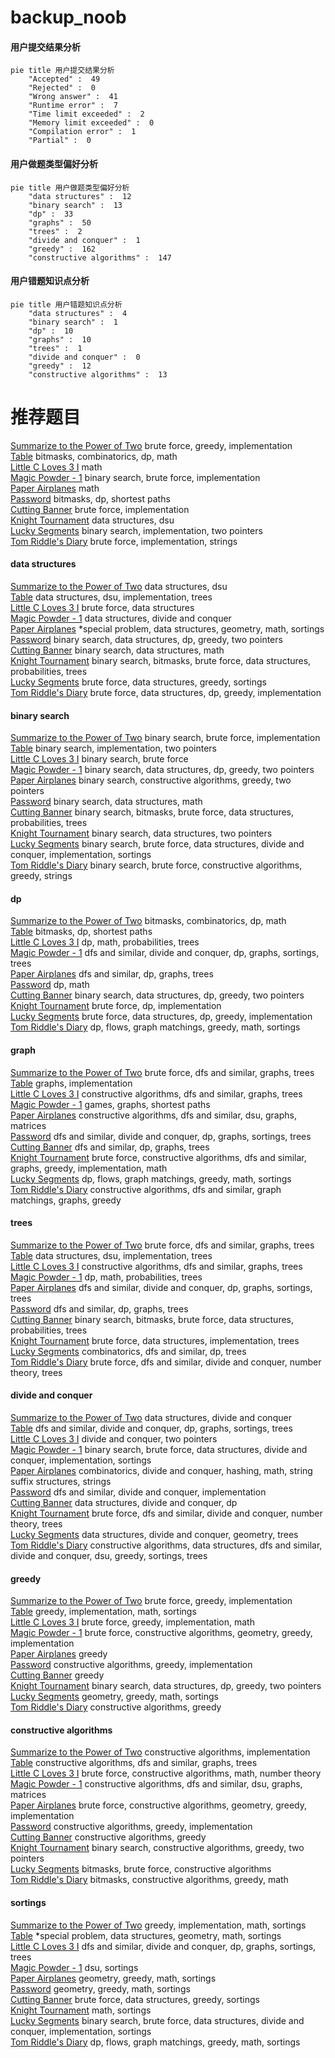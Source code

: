 # backup_noob
<!-- tabs:start -->
#### **用户提交结果分析**

```mermaid
pie title 用户提交结果分析
    "Accepted" :  49
    "Rejected" :  0
    "Wrong answer" :  41
    "Runtime error" :  7
    "Time limit exceeded" :  2
    "Memory limit exceeded" :  0
    "Compilation error" :  1
    "Partial" :  0
```
#### **用户做题类型偏好分析**

```mermaid
pie title 用户做题类型偏好分析
    "data structures" :  12
    "binary search" :  13
    "dp" :  33
    "graphs" :  50
    "trees" :  2
    "divide and conquer" :  1
    "greedy" :  162
    "constructive algorithms" :  147
```
#### **用户错题知识点分析**

```mermaid
pie title 用户错题知识点分析
    "data structures" :  4
    "binary search" :  1
    "dp" :  10
    "graphs" :  10
    "trees" :  1
    "divide and conquer" :  0
    "greedy" :  12
    "constructive algorithms" :  13
```
<!-- tabs:end -->
# 推荐题目
[Summarize to the Power of Two](http://codeforces.com/problemset/problem/1005/C)		brute force,
                        greedy,
                        implementation		  
[Table](http://codeforces.com/problemset/problem/232/B)		bitmasks,
                        combinatorics,
                        dp,
                        math		  
[Little C Loves 3 I](http://codeforces.com/problemset/problem/1047/A)		math		  
[Magic Powder - 1](http://codeforces.com/problemset/problem/670/D1)		binary search,
                        brute force,
                        implementation		  
[Paper Airplanes](http://codeforces.com/problemset/problem/965/A)		math		  
[Password](http://codeforces.com/problemset/problem/79/D)		bitmasks,
                        dp,
                        shortest paths		  
[Cutting Banner](http://codeforces.com/problemset/problem/538/A)		brute force,
                        implementation		  
[Knight Tournament](http://codeforces.com/problemset/problem/356/A)		data structures,
                        dsu		  
[Lucky Segments](http://codeforces.com/problemset/problem/121/D)		binary search,
                        implementation,
                        two pointers		  
[Tom Riddle's Diary](http://codeforces.com/problemset/problem/855/A)		brute force,
                        implementation,
                        strings		  
<!-- tabs:start -->
#### **data structures**
[Summarize to the Power of Two](http://codeforces.com/problemset/problem/356/A)		data structures,
                        dsu		  
[Table](http://codeforces.com/problemset/problem/371/D)		data structures,
                        dsu,
                        implementation,
                        trees		  
[Little C Loves 3 I](http://codeforces.com/problemset/problem/1380/A)		brute force,
                        data structures		  
[Magic Powder - 1](http://codeforces.com/problemset/problem/1000/F)		data structures,
                        divide and conquer		  
[Paper Airplanes](http://codeforces.com/problemset/problem/1386/B)		*special problem,
                        data structures,
                        geometry,
                        math,
                        sortings		  
[Password](http://codeforces.com/problemset/problem/1492/C)		binary search,
                        data structures,
                        dp,
                        greedy,
                        two pointers		  
[Cutting Banner](http://codeforces.com/problemset/problem/1490/G)		binary search,
                        data structures,
                        math		  
[Knight Tournament](http://codeforces.com/problemset/problem/1479/D)		binary search,
                        bitmasks,
                        brute force,
                        data structures,
                        probabilities,
                        trees		  
[Lucky Segments](http://codeforces.com/problemset/problem/1497/A)		brute force,
                        data structures,
                        greedy,
                        sortings		  
[Tom Riddle's Diary](http://codeforces.com/problemset/problem/1491/C)		brute force,
                        data structures,
                        dp,
                        greedy,
                        implementation		  
#### **binary search**
[Summarize to the Power of Two](http://codeforces.com/problemset/problem/670/D1)		binary search,
                        brute force,
                        implementation		  
[Table](http://codeforces.com/problemset/problem/121/D)		binary search,
                        implementation,
                        two pointers		  
[Little C Loves 3 I](http://codeforces.com/problemset/problem/380/A)		binary search,
                        brute force		  
[Magic Powder - 1](http://codeforces.com/problemset/problem/1492/C)		binary search,
                        data structures,
                        dp,
                        greedy,
                        two pointers		  
[Paper Airplanes](http://codeforces.com/problemset/problem/1463/D)		binary search,
                        constructive algorithms,
                        greedy,
                        two pointers		  
[Password](http://codeforces.com/problemset/problem/1490/G)		binary search,
                        data structures,
                        math		  
[Cutting Banner](http://codeforces.com/problemset/problem/1479/D)		binary search,
                        bitmasks,
                        brute force,
                        data structures,
                        probabilities,
                        trees		  
[Knight Tournament](http://codeforces.com/problemset/problem/1436/E)		binary search,
                        data structures,
                        two pointers		  
[Lucky Segments](http://codeforces.com/problemset/problem/1461/D)		binary search,
                        brute force,
                        data structures,
                        divide and conquer,
                        implementation,
                        sortings		  
[Tom Riddle's Diary](http://codeforces.com/problemset/problem/1493/C)		binary search,
                        brute force,
                        constructive algorithms,
                        greedy,
                        strings		  
#### **dp**
[Summarize to the Power of Two](http://codeforces.com/problemset/problem/232/B)		bitmasks,
                        combinatorics,
                        dp,
                        math		  
[Table](http://codeforces.com/problemset/problem/79/D)		bitmasks,
                        dp,
                        shortest paths		  
[Little C Loves 3 I](http://codeforces.com/problemset/problem/643/E)		dp,
                        math,
                        probabilities,
                        trees		  
[Magic Powder - 1](http://codeforces.com/problemset/problem/613/D)		dfs and similar,
                        divide and conquer,
                        dp,
                        graphs,
                        sortings,
                        trees		  
[Paper Airplanes](http://codeforces.com/problemset/problem/1238/F)		dfs and similar,
                        dp,
                        graphs,
                        trees		  
[Password](http://codeforces.com/problemset/problem/1408/I)		dp,
                        math		  
[Cutting Banner](http://codeforces.com/problemset/problem/1492/C)		binary search,
                        data structures,
                        dp,
                        greedy,
                        two pointers		  
[Knight Tournament](https://codeforces.com/contest/1457/problem/C)		brute force,
                        dp,
                        implementation		  
[Lucky Segments](http://codeforces.com/problemset/problem/1491/C)		brute force,
                        data structures,
                        dp,
                        greedy,
                        implementation		  
[Tom Riddle's Diary](http://codeforces.com/problemset/problem/1437/C)		dp,
                        flows,
                        graph matchings,
                        greedy,
                        math,
                        sortings		  
#### **graph**
[Summarize to the Power of Two](http://codeforces.com/problemset/problem/852/I)		brute force,
                        dfs and similar,
                        graphs,
                        trees		  
[Table](http://codeforces.com/problemset/problem/1255/B)		graphs,
                        implementation		  
[Little C Loves 3 I](http://codeforces.com/problemset/problem/1340/D)		constructive algorithms,
                        dfs and similar,
                        graphs,
                        trees		  
[Magic Powder - 1](http://codeforces.com/problemset/problem/919/F)		games,
                        graphs,
                        shortest paths		  
[Paper Airplanes](http://codeforces.com/problemset/problem/1012/B)		constructive algorithms,
                        dfs and similar,
                        dsu,
                        graphs,
                        matrices		  
[Password](http://codeforces.com/problemset/problem/613/D)		dfs and similar,
                        divide and conquer,
                        dp,
                        graphs,
                        sortings,
                        trees		  
[Cutting Banner](http://codeforces.com/problemset/problem/1238/F)		dfs and similar,
                        dp,
                        graphs,
                        trees		  
[Knight Tournament](http://codeforces.com/problemset/problem/1487/C)		brute force,
                        constructive algorithms,
                        dfs and similar,
                        graphs,
                        greedy,
                        implementation,
                        math		  
[Lucky Segments](http://codeforces.com/problemset/problem/1437/C)		dp,
                        flows,
                        graph matchings,
                        greedy,
                        math,
                        sortings		  
[Tom Riddle's Diary](http://codeforces.com/problemset/problem/1470/D)		constructive algorithms,
                        dfs and similar,
                        graph matchings,
                        graphs,
                        greedy		  
#### **trees**
[Summarize to the Power of Two](http://codeforces.com/problemset/problem/852/I)		brute force,
                        dfs and similar,
                        graphs,
                        trees		  
[Table](http://codeforces.com/problemset/problem/371/D)		data structures,
                        dsu,
                        implementation,
                        trees		  
[Little C Loves 3 I](http://codeforces.com/problemset/problem/1340/D)		constructive algorithms,
                        dfs and similar,
                        graphs,
                        trees		  
[Magic Powder - 1](http://codeforces.com/problemset/problem/643/E)		dp,
                        math,
                        probabilities,
                        trees		  
[Paper Airplanes](http://codeforces.com/problemset/problem/613/D)		dfs and similar,
                        divide and conquer,
                        dp,
                        graphs,
                        sortings,
                        trees		  
[Password](http://codeforces.com/problemset/problem/1238/F)		dfs and similar,
                        dp,
                        graphs,
                        trees		  
[Cutting Banner](http://codeforces.com/problemset/problem/1479/D)		binary search,
                        bitmasks,
                        brute force,
                        data structures,
                        probabilities,
                        trees		  
[Knight Tournament](http://codeforces.com/problemset/problem/1511/C)		brute force,
                        data structures,
                        implementation,
                        trees		  
[Lucky Segments](http://codeforces.com/problemset/problem/1499/F)		combinatorics,
                        dfs and similar,
                        dp,
                        trees		  
[Tom Riddle's Diary](http://codeforces.com/problemset/problem/1491/E)		brute force,
                        dfs and similar,
                        divide and conquer,
                        number theory,
                        trees		  
#### **divide and conquer**
[Summarize to the Power of Two](http://codeforces.com/problemset/problem/1000/F)		data structures,
                        divide and conquer		  
[Table](http://codeforces.com/problemset/problem/613/D)		dfs and similar,
                        divide and conquer,
                        dp,
                        graphs,
                        sortings,
                        trees		  
[Little C Loves 3 I](http://codeforces.com/problemset/problem/364/E)		divide and conquer,
                        two pointers		  
[Magic Powder - 1](http://codeforces.com/problemset/problem/1461/D)		binary search,
                        brute force,
                        data structures,
                        divide and conquer,
                        implementation,
                        sortings		  
[Paper Airplanes](http://codeforces.com/problemset/problem/1466/G)		combinatorics,
                        divide and conquer,
                        hashing,
                        math,
                        string suffix structures,
                        strings		  
[Password](http://codeforces.com/problemset/problem/1490/D)		dfs and similar,
                        divide and conquer,
                        implementation		  
[Cutting Banner](https://codeforces.com/contest/1483/problem/C)		data structures,
                        divide and conquer,
                        dp		  
[Knight Tournament](http://codeforces.com/problemset/problem/1491/E)		brute force,
                        dfs and similar,
                        divide and conquer,
                        number theory,
                        trees		  
[Lucky Segments](http://codeforces.com/problemset/problem/1303/G)		data structures,
                        divide and conquer,
                        geometry,
                        trees		  
[Tom Riddle's Diary](http://codeforces.com/problemset/problem/1494/D)		constructive algorithms,
                        data structures,
                        dfs and similar,
                        divide and conquer,
                        dsu,
                        greedy,
                        sortings,
                        trees		  
#### **greedy**
[Summarize to the Power of Two](http://codeforces.com/problemset/problem/1005/C)		brute force,
                        greedy,
                        implementation		  
[Table](http://codeforces.com/problemset/problem/1473/A)		greedy,
                        implementation,
                        math,
                        sortings		  
[Little C Loves 3 I](http://codeforces.com/problemset/problem/1207/A)		brute force,
                        greedy,
                        implementation,
                        math		  
[Magic Powder - 1](http://codeforces.com/problemset/problem/1292/B)		brute force,
                        constructive algorithms,
                        geometry,
                        greedy,
                        implementation		  
[Paper Airplanes](http://codeforces.com/problemset/problem/1468/E)		greedy		  
[Password](http://codeforces.com/problemset/problem/1236/C)		constructive algorithms,
                        greedy,
                        implementation		  
[Cutting Banner](http://codeforces.com/problemset/problem/1256/C)		greedy		  
[Knight Tournament](http://codeforces.com/problemset/problem/1492/C)		binary search,
                        data structures,
                        dp,
                        greedy,
                        two pointers		  
[Lucky Segments](https://codeforces.com/contest/1496/problem/C)		geometry,
                        greedy,
                        math,
                        sortings		  
[Tom Riddle's Diary](http://codeforces.com/problemset/problem/1493/A)		constructive algorithms,
                        greedy		  
#### **constructive algorithms**
[Summarize to the Power of Two](http://codeforces.com/problemset/problem/631/B)		constructive algorithms,
                        implementation		  
[Table](http://codeforces.com/problemset/problem/1340/D)		constructive algorithms,
                        dfs and similar,
                        graphs,
                        trees		  
[Little C Loves 3 I](http://codeforces.com/problemset/problem/1469/D)		brute force,
                        constructive algorithms,
                        math,
                        number theory		  
[Magic Powder - 1](http://codeforces.com/problemset/problem/1012/B)		constructive algorithms,
                        dfs and similar,
                        dsu,
                        graphs,
                        matrices		  
[Paper Airplanes](http://codeforces.com/problemset/problem/1292/B)		brute force,
                        constructive algorithms,
                        geometry,
                        greedy,
                        implementation		  
[Password](http://codeforces.com/problemset/problem/1236/C)		constructive algorithms,
                        greedy,
                        implementation		  
[Cutting Banner](http://codeforces.com/problemset/problem/1493/A)		constructive algorithms,
                        greedy		  
[Knight Tournament](http://codeforces.com/problemset/problem/1463/D)		binary search,
                        constructive algorithms,
                        greedy,
                        two pointers		  
[Lucky Segments](https://codeforces.com/contest/1456/problem/B)		bitmasks,
                        brute force,
                        constructive algorithms		  
[Tom Riddle's Diary](http://codeforces.com/problemset/problem/1492/D)		bitmasks,
                        constructive algorithms,
                        greedy,
                        math		  
#### **sortings**
[Summarize to the Power of Two](http://codeforces.com/problemset/problem/1473/A)		greedy,
                        implementation,
                        math,
                        sortings		  
[Table](http://codeforces.com/problemset/problem/1386/B)		*special problem,
                        data structures,
                        geometry,
                        math,
                        sortings		  
[Little C Loves 3 I](http://codeforces.com/problemset/problem/613/D)		dfs and similar,
                        divide and conquer,
                        dp,
                        graphs,
                        sortings,
                        trees		  
[Magic Powder - 1](http://codeforces.com/problemset/problem/437/D)		dsu,
                        sortings		  
[Paper Airplanes](https://codeforces.com/contest/1496/problem/C)		geometry,
                        greedy,
                        math,
                        sortings		  
[Password](http://codeforces.com/problemset/problem/1495/A)		geometry,
                        greedy,
                        math,
                        sortings		  
[Cutting Banner](http://codeforces.com/problemset/problem/1497/A)		brute force,
                        data structures,
                        greedy,
                        sortings		  
[Knight Tournament](http://codeforces.com/problemset/problem/1427/A)		math,
                        sortings		  
[Lucky Segments](http://codeforces.com/problemset/problem/1461/D)		binary search,
                        brute force,
                        data structures,
                        divide and conquer,
                        implementation,
                        sortings		  
[Tom Riddle's Diary](http://codeforces.com/problemset/problem/1437/C)		dp,
                        flows,
                        graph matchings,
                        greedy,
                        math,
                        sortings		  
<!-- tabs:end -->

